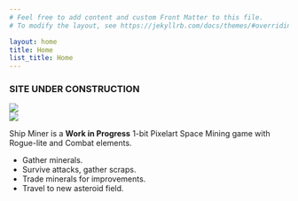 ```yaml
---
# Feel free to add content and custom Front Matter to this file.
# To modify the layout, see https://jekyllrb.com/docs/themes/#overriding-theme-defaults

layout: home
title: Home
list_title: Home
---
```


### SITE UNDER CONSTRUCTION

<div class="post-image">
<img src="/assets/shipminer-suscribe-01.gif" />
</div>

<!-- TODO: MAIN VIDEO -->

<div class="post-image">
<img src="/assets/shipminer-mining-01.gif" />
</div>

Ship Miner is a __Work in Progress__ 1-bit Pixelart Space Mining game with Rogue-lite and Combat elements.

* Gather minerals.
* Survive attacks, gather scraps.
* Trade minerals for improvements.
* Travel to new asteroid field.

<!--
WISHLISTS?

GIFS

OTHER LINKS

GET NOTIFIED (MAILING LIST)
-->
